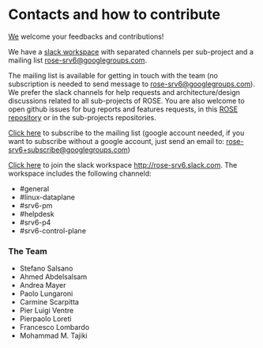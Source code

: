 # Contacts and how to contribute

[We](#the-team) welcome your feedbacks and contributions!

We have a [slack workspace](http://rose-slack.netgroup.uniroma2.it:3000) with separated channels per sub-project
and a mailing list rose-srv6@googlegroups.com.

The mailing list is available for getting in touch with the team (no subscription is needed to send message to rose-srv6@googlegroups.com). We prefer the slack channels for help requests and architecture/design discussions related to all sub-projects of ROSE. You are also welcome to open github issues for bug reports and features requests, in this [ROSE repository](https://github.com/netgroup/rose) or in the sub-projects repositories.

[Click here](https://groups.google.com/forum/#!forum/rose-srv6) to subscribe to the mailing list (google account needed, if you want to subscribe without a google account, just send an email to: rose-srv6+subscribe@googlegroups.com)

[Click here](http://rose-slack.netgroup.uniroma2.it:3000) to join the slack workspace http://rose-srv6.slack.com. The workspace includes the following channeld:
- #general
- #linux-dataplane
- #srv6-pm
- #helpdesk
- #srv6-p4
- #srv6-control-plane

### The Team

- Stefano Salsano
- Ahmed Abdelsalsam
- Andrea Mayer
- Paolo Lungaroni
- Carmine Scarpitta
- Pier Luigi Ventre
- Pierpaolo Loreti
- Francesco Lombardo
- Mohammad M. Tajiki

